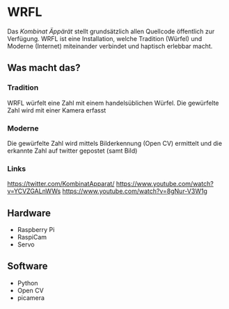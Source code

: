 # WRFL
Das *Kombinat Äppärät* stellt grundsätzlich allen Quellcode öffentlich zur Verfügung.
WRFL ist eine Installation, welche Tradition (Würfel) und Moderne (Internet) miteinander verbindet und haptisch erlebbar macht.

## Was macht das?

### Tradition
WRFL würfelt eine Zahl mit einem handelsüblichen Würfel. Die gewürfelte Zahl wird mit einer Kamera erfasst

### Moderne
Die gewürfelte Zahl wird mittels Bilderkennung (Open CV) ermittelt und die erkannte Zahl auf twitter gepostet (samt Bild)

### Links
https://twitter.com/KombinatApparat/
https://www.youtube.com/watch?v=YCVZGALnWWs
https://www.youtube.com/watch?v=8gNur-V3W1g


## Hardware
* Raspberry Pi
* RaspiCam 
* Servo

## Software
* Python
* Open CV
* picamera
